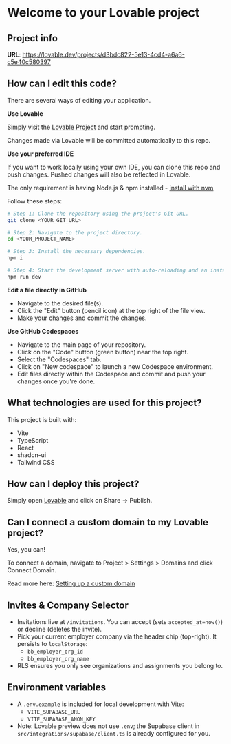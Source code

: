 # Welcome to your Lovable project

## Project info

**URL**: https://lovable.dev/projects/d3bdc822-5e13-4cd4-a6a6-c5e40c580397

## How can I edit this code?

There are several ways of editing your application.

**Use Lovable**

Simply visit the [Lovable Project](https://lovable.dev/projects/d3bdc822-5e13-4cd4-a6a6-c5e40c580397) and start prompting.

Changes made via Lovable will be committed automatically to this repo.

**Use your preferred IDE**

If you want to work locally using your own IDE, you can clone this repo and push changes. Pushed changes will also be reflected in Lovable.

The only requirement is having Node.js & npm installed - [install with nvm](https://github.com/nvm-sh/nvm#installing-and-updating)

Follow these steps:

```sh
# Step 1: Clone the repository using the project's Git URL.
git clone <YOUR_GIT_URL>

# Step 2: Navigate to the project directory.
cd <YOUR_PROJECT_NAME>

# Step 3: Install the necessary dependencies.
npm i

# Step 4: Start the development server with auto-reloading and an instant preview.
npm run dev
```

**Edit a file directly in GitHub**

- Navigate to the desired file(s).
- Click the "Edit" button (pencil icon) at the top right of the file view.
- Make your changes and commit the changes.

**Use GitHub Codespaces**

- Navigate to the main page of your repository.
- Click on the "Code" button (green button) near the top right.
- Select the "Codespaces" tab.
- Click on "New codespace" to launch a new Codespace environment.
- Edit files directly within the Codespace and commit and push your changes once you're done.

## What technologies are used for this project?

This project is built with:

- Vite
- TypeScript
- React
- shadcn-ui
- Tailwind CSS

## How can I deploy this project?

Simply open [Lovable](https://lovable.dev/projects/d3bdc822-5e13-4cd4-a6a6-c5e40c580397) and click on Share -> Publish.

## Can I connect a custom domain to my Lovable project?

Yes, you can!

To connect a domain, navigate to Project > Settings > Domains and click Connect Domain.

Read more here: [Setting up a custom domain](https://docs.lovable.dev/tips-tricks/custom-domain#step-by-step-guide)

## Invites & Company Selector
- Invitations live at `/invitations`. You can accept (sets `accepted_at=now()`) or decline (deletes the invite).
- Pick your current employer company via the header chip (top-right). It persists to `localStorage`:
  - `bb_employer_org_id`
  - `bb_employer_org_name`
- RLS ensures you only see organizations and assignments you belong to.

## Environment variables
- A `.env.example` is included for local development with Vite:
  - `VITE_SUPABASE_URL`
  - `VITE_SUPABASE_ANON_KEY`
- Note: Lovable preview does not use `.env`; the Supabase client in `src/integrations/supabase/client.ts` is already configured for you.
